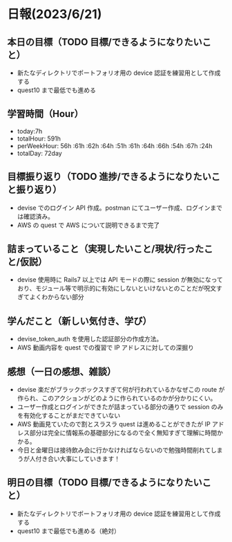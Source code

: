 # 日報(2023/6/21)

## 本日の目標（TODO 目標/できるようになりたいこと）

- 新たなディレクトリでポートフォリオ用の device 認証を練習用として作成する
- quest10 まで最低でも進める

## 学習時間（Hour）

- today:7h
- totalHour: 591h
- perWeekHour: 56h :61h :62h :64h :51h :61h :64h :66h :54h :67h :24h
- totalDay: 72day

## 目標振り返り（TODO 進捗/できるようになりたいこと振り返り）

- devise でのログイン API 作成。postman にてユーザー作成、ログインまでは確認済み。
- AWS の quest で AWS について説明できるまで完了

## 詰まっていること（実現したいこと/現状/行ったこと/仮説）

- devise 使用時に Rails7 以上では API モードの際に session が無効になっており、モジュール等で明示的に有効にしないといけないとのことだが呪文すぎてよくわからない部分

## 学んだこと（新しい気付き、学び）

- devise_token_auth を使用した認証部分の作成方法。
- AWS 動画内容を quest での復習で IP アドレスに対しての深掘り

## 感想（一日の感想、雑談）

- devise 楽だがブラックボックスすぎて何が行われているかなぜこの route が作られ、このアクションがどのように作られているのかが分かりにくい。
- ユーザー作成とログインができたが詰まっている部分の通りで session のみを有効化することがまだできていない
- AWS 動画見ていたので割とスラスラ quest は進めることができたが IP アドレス部分は完全に情報系の基礎部分になるので全く無知すぎて理解に時間かかる。
- 今日と金曜日は接待飲み会に行かなければならないので勉強時間削れてしまうが人付き合い大事にしていきます！

## 明日の目標（TODO 目標/できるようになりたいこと）

- 新たなディレクトリでポートフォリオ用の device 認証を練習用として作成する
- quest10 まで最低でも進める（絶対）
